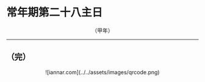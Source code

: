 # 常年期第二十八主日

<div align="center">
（甲年）
</div>

---

## （完）

<div align="center">
![iannar.com](../../assets/images/qrcode.png)
</div>
